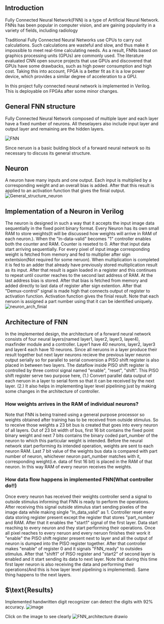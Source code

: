## $\textbf{Introduction}$
Fully Connected Neural Network(FNN) is a type of Artificial Neural Network. FNNs has been popular in computer vision, and are gaining popularity in a variety of fields, including radiology

Traditional Fully Connected Neural Networks use CPUs to carry out calculations. Such calculations are wasteful and slow, and thus make it impossible to meet real-time calculating needs. As a result, FNNs based on graphics processing units (GPUs) are commonly used. The literature evaluated CNN open source projects that use GPUs and discovered that GPUs have some drawbacks, such as high power consumption and high cost. Taking this into account, FPGA is a better fit as it is a low power device, which provides a similar degree of acceleration to a GPU.

In this project fully connected neural network is implemented in Verilog. This is deployable on FPGAs after some minor changes.

## $\textbf{General FNN structure}$
Fully Connected Neural Network composed of multiple layer and each layer have a fixed number of neurons. All theselayers also include input layer and output layer and remaining are the hidden layers.

![FNN](https://user-images.githubusercontent.com/91585086/183276654-58cde0ca-0cef-4131-903d-e5f574b42baa.png)
   
Since neruon is a basic bulding block of a forward neural network so its necessary to discuss its general structure.

## $\textbf{Neuron}$
A neuron have many inputs and one output. Each input is multiplied by a corresponding weight and an overall bias is added. After that this result is applied to an activation function that gives the finial output.
![General_structure_neuron](https://user-images.githubusercontent.com/91585086/183300664-178cc740-6eb4-44ac-9140-2a4b7d264574.png)

## $\textbf{Implementation of a Neuron in Verilog}$
The neuron is designed in such a way that it accepts the input image data sequentially in the fixed point binary format. Every Neuron has its own small RAM to store weights(It will be discussed how weights will arrive in RAM of each neuron.). When the "In-data-valid" becomes "1" controller enables both the counter and RAM. Counter is reseted to 0. After that input data start arriving sequentially. For every pixel of input image corresponding weight is fetched from memory and fed to multiplier after sign extentsion(Not required for some neruon). When multiplication is completed it is fed to an adder that already have previously stored multiplication result as its input. After that result is again loaded in a register and this continues to repeat until counter reaches to the second last address of RAM. At the last address bias is stored. After that bias is fetched from memory and added directly to last data of register after sign extention. After that "Demux-control" signal is made high that connects output of register to activation function. Activation function gives the finial result. 
Note that each neruon is assigned a part number using that it can be identified uniquely.
![neuron_arch_finial](https://user-images.githubusercontent.com/91585086/185057835-dd9982d7-2b5f-4022-9ea8-cdf666c66fcf.png)

## $\text{Architecture of FNN}$
In the implemented design, the architecture of a forward neural network consists of four neural layers(named layer1, layer2, layer3, layer4), maxfinder module and a controller. Layer1 have 40 neurons, layer2, layer3 and layer4 each have 10 neurons. Since all neruons in a layer produce their result together but next layer neurons recieve the previous layer neuron output serially so for parallel to serial conversion a PISO shift register is also placed in between two layers. The dataflow inside PISO shift register is controlled by three control signal named "enable", "reset", "shift".
This PISO shift register serve two purpose here, (1.) Convert parallel data output of each neruon in a layer to serial form so that it can be received by the next layer. (2.) It also helps in implementing layer level pipelining just by making some changes in the architecture of controller.

### $\text{How weights arrives in the RAM of individual neurons?}$
Note that FNN is being trained using a general purpose processor so weights obtained after training has to be received from outside stimulus. So to receive those weights a 23 bit bus is created that goes into every neuron of all layers. Out of 23 bit width of bus, first 16 bit contains the fixed point binary weight and next 7 bits contains the binary coded part_number of the neuron to which this particular weight is intended. Before the neural network start performing its intended operation, weights are sent to each neuron RAM. Last 7 bit value of the weights bus data is compared with part number of neuron, whichever neuron part_number matches with it, corresponding weight(i.e. data of first 16 bit) is placed in the RAM of that neuron. In this way RAM of every neuron receives the weights.


### $\text{How data flow happens in implemented FNN(What controller do!!)}$
Once every neuron has received their weights controller send a signal to outside stimulus informing that FNN is ready to perform the operations. After receiving this signal outside stimulus start sending pixeles of the image data while making single "In_data_valid" as 1. Controller reset every data storing register present except the register that stores "part_number and RAM. After that it enables the "start1" signal of the first layer. Data start reaching to every neuron and they start performing their operations. Once all pixel reaches to every neruon and every neruon finishes their work it "enable" the PISO shift register present next to layer and all the output of neuron is dumped into the PISO register together. After that controller makes "enable" of register 0 and it signals "FNN_ready" to outsides stimulus.
After that "shift1" of PISO register and "start2" of second layer is enabled and it start sending its data to next layer. Note that during this time first layer neuron is also receiving the data and performing their operations(And this is how layer level pipelining is implemented). Same thing happens to the next layers.

## $\text{Results}
Implemented handwritten digit recognizer can detect the digits with 92% accuracy.
![image](https://user-images.githubusercontent.com/91585086/185153734-f6fda117-d8d0-43df-9e2e-359adb22ef28.png)

$\text{Click on the image to see clearly}$
![FNN_architecture drawio](https://user-images.githubusercontent.com/91585086/183919382-66d06d39-17b9-421f-a605-636b71f88775.png)



